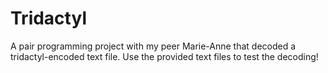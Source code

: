 # Tridactyl

A pair programming project with my peer Marie-Anne that decoded a tridactyl-encoded text file. Use the provided text files to test the decoding!
